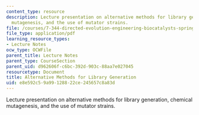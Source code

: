 ```yaml
---
content_type: resource
description: Lecture presentation on alternative methods for library generation, chemical
  mutagenesis, and the use of mutator strains.
file: /courses/7-344-directed-evolution-engineering-biocatalysts-spring-2008/e8e592c59a99128822ce245657c8a83d_ses4_slides.pdf
file_type: application/pdf
learning_resource_types:
- Lecture Notes
ocw_type: OCWFile
parent_title: Lecture Notes
parent_type: CourseSection
parent_uid: d962606f-c6bc-392d-903c-88aa7e027045
resourcetype: Document
title: Alternative Methods for Library Generation
uid: e8e592c5-9a99-1288-22ce-245657c8a83d
---
```

Lecture presentation on alternative methods for library generation, chemical mutagenesis, and the use of mutator strains.


